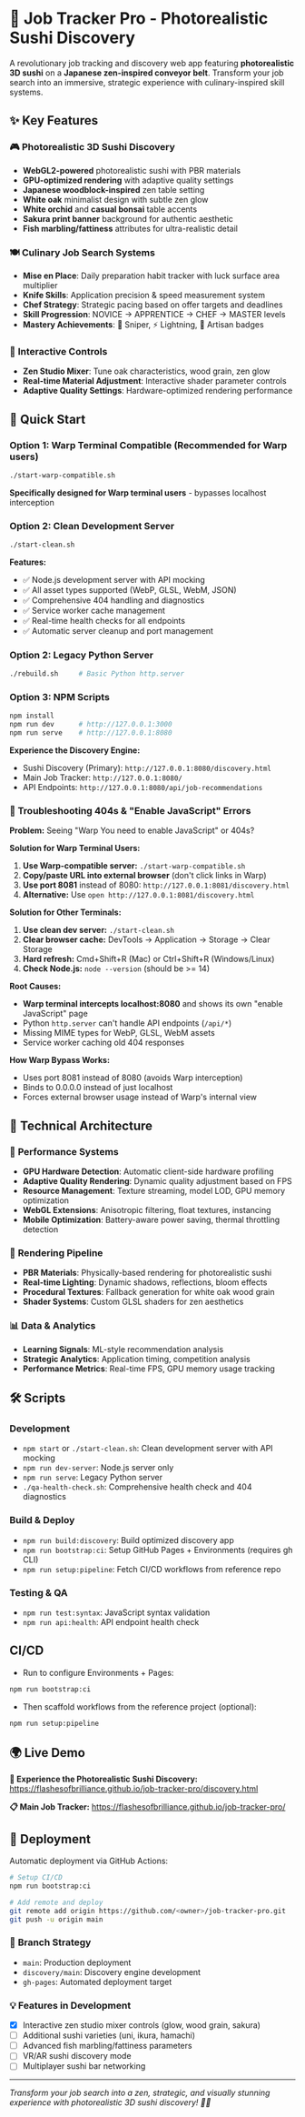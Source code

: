 # 🍣 Job Tracker Pro - Photorealistic Sushi Discovery

A revolutionary job tracking and discovery web app featuring **photorealistic 3D sushi** on a **Japanese zen-inspired conveyor belt**. Transform your job search into an immersive, strategic experience with culinary-inspired skill systems.

## ✨ Key Features

### 🎮 **Photorealistic 3D Sushi Discovery**
- **WebGL2-powered** photorealistic sushi with PBR materials
- **GPU-optimized rendering** with adaptive quality settings
- **Japanese woodblock-inspired** zen table setting
- **White oak** minimalist design with subtle zen glow
- **White orchid** and **casual bonsai** table accents
- **Sakura print banner** background for authentic aesthetic
- **Fish marbling/fattiness** attributes for ultra-realistic detail

### 🍽️ **Culinary Job Search Systems**
- **Mise en Place**: Daily preparation habit tracker with luck surface area multiplier
- **Knife Skills**: Application precision & speed measurement system
- **Chef Strategy**: Strategic pacing based on offer targets and deadlines
- **Skill Progression**: NOVICE → APPRENTICE → CHEF → MASTER levels
- **Mastery Achievements**: 🎯 Sniper, ⚡ Lightning, 🎨 Artisan badges

### 🎯 **Interactive Controls**
- **Zen Studio Mixer**: Tune oak characteristics, wood grain, zen glow
- **Real-time Material Adjustment**: Interactive shader parameter controls
- **Adaptive Quality Settings**: Hardware-optimized rendering performance

## 🚀 Quick Start

### Option 1: Warp Terminal Compatible (Recommended for Warp users)
```bash
./start-warp-compatible.sh
```
**Specifically designed for Warp terminal users** - bypasses localhost interception

### Option 2: Clean Development Server 
```bash
./start-clean.sh
```
**Features:**
- ✅ Node.js development server with API mocking
- ✅ All asset types supported (WebP, GLSL, WebM, JSON)
- ✅ Comprehensive 404 handling and diagnostics
- ✅ Service worker cache management
- ✅ Real-time health checks for all endpoints
- ✅ Automatic server cleanup and port management

### Option 2: Legacy Python Server
```bash
./rebuild.sh     # Basic Python http.server
```

### Option 3: NPM Scripts
```bash
npm install
npm run dev      # http://127.0.0.1:3000
npm run serve    # http://127.0.0.1:8080
```

**Experience the Discovery Engine:**
- Sushi Discovery (Primary): `http://127.0.0.1:8080/discovery.html`
- Main Job Tracker: `http://127.0.0.1:8080/`
- API Endpoints: `http://127.0.0.1:8080/api/job-recommendations`

### 🔧 Troubleshooting 404s & "Enable JavaScript" Errors

**Problem:** Seeing "Warp You need to enable JavaScript" or 404s?

**Solution for Warp Terminal Users:**
1. **Use Warp-compatible server:** `./start-warp-compatible.sh` 
2. **Copy/paste URL into external browser** (don't click links in Warp)
3. **Use port 8081** instead of 8080: `http://127.0.0.1:8081/discovery.html`
4. **Alternative:** Use `open http://127.0.0.1:8081/discovery.html`

**Solution for Other Terminals:**
1. **Use clean dev server:** `./start-clean.sh` 
2. **Clear browser cache:** DevTools → Application → Storage → Clear Storage
3. **Hard refresh:** Cmd+Shift+R (Mac) or Ctrl+Shift+R (Windows/Linux)
4. **Check Node.js:** `node --version` (should be >= 14)

**Root Causes:**
- **Warp terminal intercepts localhost:8080** and shows its own "enable JavaScript" page
- Python `http.server` can't handle API endpoints (`/api/*`)
- Missing MIME types for WebP, GLSL, WebM assets
- Service worker caching old 404 responses

**How Warp Bypass Works:**
- Uses port 8081 instead of 8080 (avoids Warp interception)
- Binds to 0.0.0.0 instead of just localhost
- Forces external browser usage instead of Warp's internal view

## 🏧 Technical Architecture

### 🚀 **Performance Systems**
- **GPU Hardware Detection**: Automatic client-side hardware profiling
- **Adaptive Quality Rendering**: Dynamic quality adjustment based on FPS
- **Resource Management**: Texture streaming, model LOD, GPU memory optimization
- **WebGL Extensions**: Anisotropic filtering, float textures, instancing
- **Mobile Optimization**: Battery-aware power saving, thermal throttling detection

### 🎨 **Rendering Pipeline**
- **PBR Materials**: Physically-based rendering for photorealistic sushi
- **Real-time Lighting**: Dynamic shadows, reflections, bloom effects
- **Procedural Textures**: Fallback generation for white oak wood grain
- **Shader Systems**: Custom GLSL shaders for zen aesthetics

### 📊 **Data & Analytics**
- **Learning Signals**: ML-style recommendation analysis
- **Strategic Analytics**: Application timing, competition analysis
- **Performance Metrics**: Real-time FPS, GPU memory usage tracking

## 🛠️ Scripts

### Development
- `npm start` or `./start-clean.sh`: Clean development server with API mocking
- `npm run dev-server`: Node.js server only  
- `npm run serve`: Legacy Python server
- `./qa-health-check.sh`: Comprehensive health check and 404 diagnostics

### Build & Deploy  
- `npm run build:discovery`: Build optimized discovery app
- `npm run bootstrap:ci`: Setup GitHub Pages + Environments (requires gh CLI)
- `npm run setup:pipeline`: Fetch CI/CD workflows from reference repo

### Testing & QA
- `npm run test:syntax`: JavaScript syntax validation
- `npm run api:health`: API endpoint health check

## CI/CD
- Run to configure Environments + Pages:
```bash
npm run bootstrap:ci
```
- Then scaffold workflows from the reference project (optional):
```bash
npm run setup:pipeline
```

## 🌍 **Live Demo**

**🍣 Experience the Photorealistic Sushi Discovery:**
https://flashesofbrilliance.github.io/job-tracker-pro/discovery.html

**📋 Main Job Tracker:**
https://flashesofbrilliance.github.io/job-tracker-pro/

## 🚀 **Deployment**

Automatic deployment via GitHub Actions:

```bash
# Setup CI/CD
npm run bootstrap:ci

# Add remote and deploy
git remote add origin https://github.com/<owner>/job-tracker-pro.git
git push -u origin main
```

### 🎯 **Branch Strategy**
- `main`: Production deployment
- `discovery/main`: Discovery engine development
- `gh-pages`: Automated deployment target

### 💡 **Features in Development**
- [x] Interactive zen studio mixer controls (glow, wood grain, sakura)
- [ ] Additional sushi varieties (uni, ikura, hamachi)
- [ ] Advanced fish marbling/fattiness parameters
- [ ] VR/AR sushi discovery mode
- [ ] Multiplayer sushi bar networking

---

*Transform your job search into a zen, strategic, and visually stunning experience with photorealistic 3D sushi discovery! 🍣🎆*
